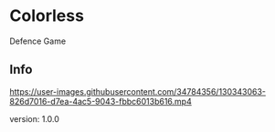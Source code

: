 # Colorless
Defence Game

## Info




https://user-images.githubusercontent.com/34784356/130343063-826d7016-d7ea-4ac5-9043-fbbc6013b616.mp4




version: 1.0.0
